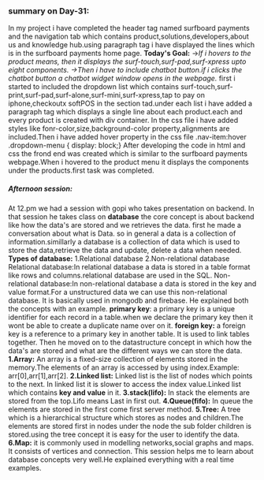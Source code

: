 ### summary on Day-31:
In my project i have completed the header tag named surfboard payments and  the navigation tab which contains product,solutions,developers,about us and knowledge hub.using paragraph tag i have displayed the lines which is in the surfboard payments home page.
**Today's Goal:** ->*If i hovers to the product means, then it displays the surf-touch,surf-pad,surf-xpress upto eight components.
->Then i have to include chatbot button.if i clicks the chatbot button a chatbot widget window opens in the webpage.*
first i started to included the dropdown list which contains surf-touch,surf-print,surf-pad,surf-alone,surf-mini,surf-xpress,tap to pay on iphone,checkoutx softPOS in the section tad.under each list i have added a paragraph tag which displays a single line about each product.each and every product is created with div container. In the  css file i have added styles like fonr-color,size,background-color property,alignments are included.Then i have added hover property in the css file 
            .nav-item:hover .dropdown-menu {
                  display: block;}
     After developing the code in html and css the frond end was created which is similar to the surfboard payments webpage.When i hovered to the product menu it displays the components under the products.first task was completed.
##### Afternoon session:

   At 12.pm we had a session with gopi who takes presentation on backend. In that session he takes class on **database** the core concept is about backend like how the data's are stored and we retrieves the data.
   first he made a conversation about what is Data. so in general a data is a collection of information.simillarly a database is a collection of data which is used to store the data,retrieve the data and update, delete a data when needed.
   **Types of database:**
   1.Relational database
   2.Non-relational database
   Relational database:In relational database a data is stored in a table format like rows and columns.relational database are used in the SQL.
   Non-relational database:In non-relational database a data is stored in the key and value format.For a unstructured data we can use this non-relational database. It is basically used in mongodb and firebase.
   He explained both the concepts with an example.
   **primary key**: a primary key is a unique identifier for each record in a table.when we declare the primary key then it wont be able to create a duplicate name over on it.
   **foreign key:** a foreign key is a reference to a primary key in another table. It is used to link tables together.
   Then he moved on to the datastructure concept in which how the data's are stored and what are the different ways we can store the data.
   **1.Array:** An array is a fixed-size collection of elements stored in the memory.The elements of an array is accessed by using index.Example: arr[0],arr[1],arr[2].
   **2.Linked list:** Linked list is the list of nodes which points to the next. In linked list it is slower to access the index value.Linked list which contains **key and value** in it.
   **3.stack(lifo):** In stack the elements are stored from the top.Lifo means Last in first out.
   **4.Queue(fifo):** In queue the elements are stored in the first come first server method.
   **5.Tree:** A tree which is a hierarchical structure which stores as nodes and children.The elements are stored first in nodes under the node the sub folder children is stored.using the tree concept it is easy for the user to identify the data.
   **6.Map:** it is commonly used in modelling networks,social graphs and maps. It consists of vertices and connection.
   This session helps me to learn about database concepts very well.He explained everything with a real time examples.
   
   